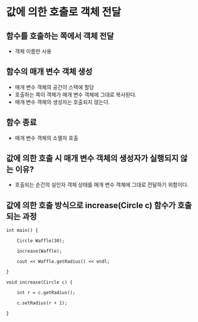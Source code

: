 # 값에 의한 호출로 객체 전달

## 함수를 호출하는 쪽에서 객체 전달

- 객체 이름만 사용


## 함수의 매개 변수 객체 생성

- 매개 변수 객체의 공간이 스택에 할당
- 호출하는 쪽이 객체가 매개 변수 객체에 그대로 복사된다.
- 매개 변수 객체의 생성자는 호출되지 않는다.


## 함수 종료

- 매개 변수 객체의 소멸자 호출


## 값에 의한 호출 시 매개 변수 객체의 생성자가 실행되지 않는 이유?

- 호출되는 순간의 실인자 객체 상태를 매개 변수 객체에 그대로 전달하기 위함이다.


## 값에 의한 호출 방식으로 increase(Circle c) 함수가 호출되는 과정

    int main() {

        Circle Waffle(30);

        increase(Waffle);

        cout << Waffle.getRadius() << endl;

    }

    void increase(Circle c) {

        int r = c.getRadius();

        c.setRadius(r + 1);

    }
